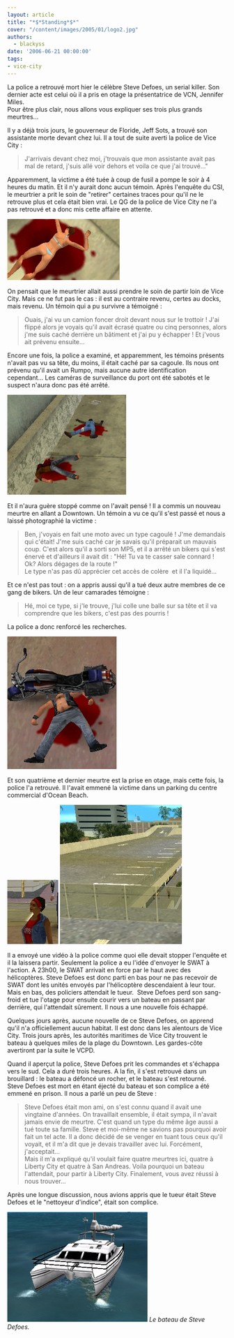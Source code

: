 ```yaml
---
layout: article
title: "*$*Standing*$*"
cover: "/content/images/2005/01/logo2.jpg"
authors:
  - blackyss
date: '2006-06-21 00:00:00'
tags:
- vice-city
---
```


La police a&nbsp;retrouvé mort&nbsp;hier le célèbre Steve Defoes, un serial killer. Son dernier acte est celui&nbsp;où&nbsp;il a&nbsp;pris en otage la présentatrice de VCN, Jennifer Miles.  
Pour être plus clair, nous allons vous expliquer ses trois plus grands meurtres...

Il y a déjà trois jours, le gouverneur de Floride, Jeff Sots, a trouvé son assistante morte devant chez lui. Il a tout de suite averti la police de Vice City :

> J'arrivais devant chez moi, j'trouvais que mon assistante avait pas mal de retard, j'suis allé voir dehors et voila ce que j'ai trouvé..."

Apparemment, la victime a été tuée&nbsp;à coup de fusil a pompe le soir&nbsp;à 4 heures du matin. Et&nbsp;il n'y aurait donc aucun témoin. Après l'enquête du CSI, le meurtrier a&nbsp;prit le soin de "retirer" certaines traces pour qu'il ne le retrouve plus et cela était bien vrai. Le QG de la police de&nbsp;Vice City&nbsp;ne l'a pas retrouvé et a donc mis cette affaire en attente.

![](/content/images/2005/01/2.jpg)

On pensait que le meurtrier allait&nbsp;aussi prendre&nbsp;le soin de partir loin de Vice City. Mais ce ne fut pas le cas :&nbsp;il est au contraire revenu, certes au docks, mais revenu. Un témoin qui a&nbsp;pu survivre a témoigné :

> Ouais, j'ai vu un camion foncer droit devant nous sur le trottoir ! J'ai flippé alors je voyais qu'il avait écrasé&nbsp;quatre ou&nbsp;cinq personnes, alors j'me suis caché derrière un bâtiment et j'ai pu y échapper ! Et j'vous ait prévenu ensuite...

Encore une fois, la police a examiné, et apparemment, les témoins présents n'avait pas vu sa tête, du moins, il était caché par sa cagoule. Ils nous ont prévenu qu'il avait un Rumpo, mais aucune autre identification cependant...&nbsp;Les caméras de surveillance du port ont été sabotés et le suspect n'aura donc&nbsp;pas été arrêté.

![](/content/images/2005/01/trois.jpg)

Et il n'aura&nbsp;guère stoppé&nbsp;comme on l'avait pensé ! Il a commis un nouveau meurtre en allant a Downtown. Un témoin a vu ce qu'il s'est passé et nous a laissé photographié la victime :

> Ben, j'voyais en fait une moto avec un type cagoulé ! J'me demandais qui c'était! J'me suis caché car je savais qu'il préparait un mauvais coup. C'est alors qu'il a sorti son MP5, et il a arrêté un&nbsp;bikers qui s'est énervé et d'ailleurs&nbsp;il avait&nbsp;dit : "Hé! Tu va te casser sale connard ! Ok? Alors dégages de la route !"  
> Le type n'as pas dû apprécier cet accès de colère&nbsp; et il l'a liquidé...

Et ce n'est pas tout :&nbsp;on a&nbsp;appris aussi qu'il a tué&nbsp;deux autre membres de ce gang de bikers.&nbsp;Un de leur camarades témoigne :

> Hé, moi ce type, si j'le trouve, j'lui colle une balle sur sa tête et&nbsp;il va comprendre que les bikers, c'est pas des pourris !

La police a donc renforcé les recherches.

![](/content/images/2005/01/quatre.jpg)

Et son quatrième&nbsp;et dernier meurtre&nbsp;est la prise en otage, mais cette fois, la police l'a retrouvé. Il l'avait emmené la victime&nbsp;dans un parking du centre commercial d'Ocean Beach.

![](/content/images/2005/01/cinq.jpg)
![](/content/images/2005/01/sis.jpg)

Il a envoyé une vidéo&nbsp;à la police comme quoi&nbsp;elle devait&nbsp;stopper&nbsp;l'enquête et il la laissera partir. Seulement la police a eu l'idée d'envoyer le SWAT&nbsp;à l'action. A 23h00, le SWAT arrivait en force par le haut avec des hélicoptères. Steve Defoes est donc parti en bas pour ne&nbsp;pas recevoir de SWAT dont&nbsp;les unités envoyés par l'hélicoptère descendaient&nbsp;à leur tour. Mais en bas, des policiers&nbsp;attendait le tueur.&nbsp; Steve Defoes perd son sang-froid et&nbsp;tue l'otage pour ensuite&nbsp;courir vers un bateau en passant par derrière, qui l'attendait sûrement. Il nous a une nouvelle fois échappé.

Quelques jours après, aucune nouvelle de ce Steve Defoes, on apprend qu'il n'a officiellement aucun habitat. Il est donc dans les alentours de Vice City.&nbsp;Trois jours après, les autorités maritimes de Vice City trouvent le bateau&nbsp;à quelques&nbsp;miles de la plage du Downtown. Les&nbsp;gardes-côte avertiront par la suite le VCPD.

Quand il aperçut la police, Steve Defoes prit les commandes et s'échappa vers le sud. Cela a duré&nbsp;trois heures. A la fin, il s'est retrouvé dans un brouillard :&nbsp;le bateau a défoncé un rocher, et le bateau s'est retourné.  
Steve Defoes est mort en étant éjecté du bateau et son complice a été emmené en prison. Il nous a parlé un peu de Steve&nbsp;:

> Steve Defoes était mon ami, on s'est connu quand il avait une vingtaine d'années. On travaillait ensemble, il était sympa, il n'avait jamais envie de meurtre. C'est quand un type&nbsp;du même âge&nbsp;aussi a tué toute sa famille. Steve et moi-même ne savions pas pourquoi avoir fait un tel acte. Il a donc décidé de se venger en tuant tous ceux qu'il voyait, et il m'a dit que je devais travailler avec lui. Forcément, j'acceptait...  
> Mais il m'a&nbsp;expliqué qu'il voulait faire&nbsp;quatre meurtres ici,&nbsp;quatre&nbsp;à Liberty City et&nbsp;quatre&nbsp;à San Andreas. Voila pourquoi un bateau l'attendait, pour partir&nbsp;à Liberty City. Finalement, vous avez réussi&nbsp;à nous trouver...

Après une longue discussion, nous avions appris que le tueur était Steve Defoes et le "nettoyeur d'indice", était son complice.

![Le bateau de Steve Defoes.](/content/images/2005/01/7.jpg)
_Le bateau de Steve Defoes._